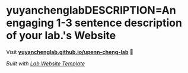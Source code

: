 
# yuyanchenglabDESCRIPTION=An engaging 1-3 sentence description of your lab.'s Website

Visit **[yuyanchenglab.github.io/upenn-cheng-lab](https://yuyanchenglab.github.io/upenn-cheng-lab)** 🚀

_Built with [Lab Website Template](https://greene-lab.gitbook.io/lab-website-template-docs)_
